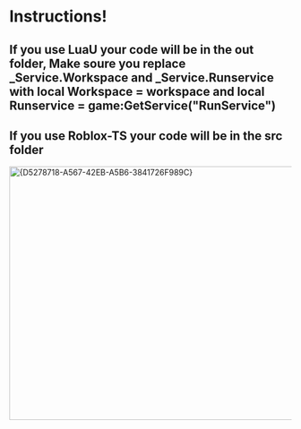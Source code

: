 # Instructions!

## If you use **LuaU** your code will be in the **out** folder, Make soure you replace _Service.Workspace and _Service.Runservice with local Workspace = workspace and local Runservice = game:GetService("RunService")
## If you use **Roblox-TS** your code will be in the **src** folder

<img width="730" height="453" alt="{D5278718-A567-42EB-A5B6-3841726F989C}" src="https://github.com/user-attachments/assets/82b84e5c-5d37-4c92-bb33-b6642908c740" />


